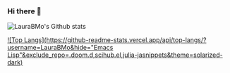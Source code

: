 ### Hi there 👋

<!--
- 🔭 I’m currently working on CRNT.jl a suit of functions to study reaction networks.
- 🌱 I’m currently learning CRNT :)
- 👯 I’m looking to collaborate on many things, ask me about it!
- 📫 How to reach me: brust at math dot ku dot dk
- 😄 Pronouns: she/her

**LauraBMo/LauraBMo** is a ✨ _special_ ✨ repository because its `README.md` (this file) appears on your GitHub profile.

Here are some ideas to get you started:

- 🔭 I’m currently working on CRNT.jl a suit of functions to study reaction networks.
- 🌱 I’m currently learning CRNT :)
- 👯 I’m looking to collaborate on many things, ask me about it!
- 🤔 I’m looking for help with a function to convert polynomilas between DynamicalPolynomials.jl and AbstractAlgebra.jl
- 📫 How to reach me: brust at math dot ku dot dk
- 😄 Pronouns: she/her
-->

![LauraBMo's Github stats](https://github-readme-stats.vercel.app/api?username=LauraBMo&show_icons=true&theme=solarized-dark&line_height=27&count_private=true&include_all_commits=true)

[![Top Langs](https://github-readme-stats.vercel.app/api/top-langs/?username=LauraBMo&hide="Emacs Lisp"&exclude_repo=.doom.d,scihub.el,julia-jasnippets&theme=solarized-dark)](https://github.com/anuraghazra/github-readme-stats)
